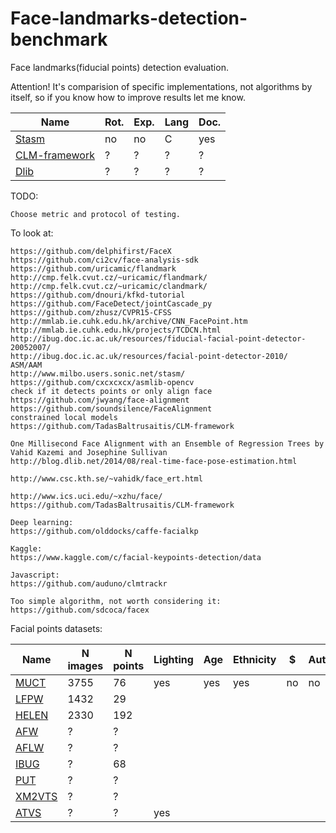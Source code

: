 # Face-landmarks-detection-benchmark
Face landmarks(fiducial points) detection evaluation.

Attention! It's comparision of specific implementations, not algorithms by itself, so if you know how to improve results let me know.


Name| Rot. | Exp. | Lang | Doc.
------------------ | --- | --- | --- | ---
[Stasm](http://www.milbo.users.sonic.net/stasm/)|no|no|C|yes
[CLM-framework](https://github.com/TadasBaltrusaitis/CLM-framework)|?|?|?|?
[Dlib](http://dlib.net/)|?|?|?|?


TODO:
~~~
Choose metric and protocol of testing.
~~~

To look at:
~~~
https://github.com/delphifirst/FaceX
https://github.com/ci2cv/face-analysis-sdk
https://github.com/uricamic/flandmark
http://cmp.felk.cvut.cz/~uricamic/flandmark/
http://cmp.felk.cvut.cz/~uricamic/clandmark/
https://github.com/dnouri/kfkd-tutorial
https://github.com/FaceDetect/jointCascade_py
https://github.com/zhusz/CVPR15-CFSS
http://mmlab.ie.cuhk.edu.hk/archive/CNN_FacePoint.htm
http://mmlab.ie.cuhk.edu.hk/projects/TCDCN.html
http://ibug.doc.ic.ac.uk/resources/fiducial-facial-point-detector-20052007/
http://ibug.doc.ic.ac.uk/resources/facial-point-detector-2010/
ASM/AAM
http://www.milbo.users.sonic.net/stasm/
https://github.com/cxcxcxcx/asmlib-opencv
check if it detects points or only align face
https://github.com/jwyang/face-alignment
https://github.com/soundsilence/FaceAlignment
constrained local models
https://github.com/TadasBaltrusaitis/CLM-framework

One Millisecond Face Alignment with an Ensemble of Regression Trees by Vahid Kazemi and Josephine Sullivan
http://blog.dlib.net/2014/08/real-time-face-pose-estimation.html

http://www.csc.kth.se/~vahidk/face_ert.html

http://www.ics.uci.edu/~xzhu/face/
https://github.com/TadasBaltrusaitis/CLM-framework

Deep learning:
https://github.com/olddocks/caffe-facialkp

Kaggle:
https://www.kaggle.com/c/facial-keypoints-detection/data

Javascript:
https://github.com/auduno/clmtrackr

Too simple algorithm, not worth considering it:
https://github.com/sdcoca/facex
~~~

Facial points datasets:

Name| N images| N points |Lighting | Age | Ethnicity| $ | Auth.
------------------ | --- | --- | --- | --- | --- | --- | --- 
[MUCT](http://www.milbo.org/muct/)|3755|76|yes|yes|yes|no|no
[LFPW](http://neerajkumar.org/databases/lfpw/)|1432|29|
[HELEN](http://www.ifp.illinois.edu/~vuongle2/helen/)|2330|192
[AFW]()|?|?
[AFLW](https://lrs.icg.tugraz.at/research/aflw/)|?|?
[IBUG]()|?|68
[PUT]()|?|?
[XM2VTS](http://www.ee.surrey.ac.uk/CVSSP/xm2vtsdb/)|?|?
[ATVS](http://atvs.ii.uam.es/scfacedb_landmarks.html)|?|?|yes

